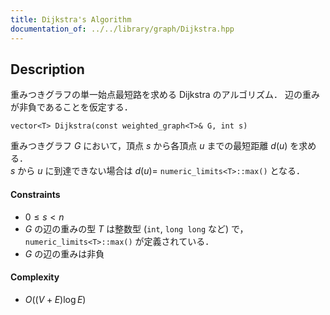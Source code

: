 ```yaml
---
title: Dijkstra's Algorithm
documentation_of: ../../library/graph/Dijkstra.hpp
---
```


## Description
重みつきグラフの単一始点最短路を求める Dijkstra のアルゴリズム．
辺の重みが非負であることを仮定する．
```
vector<T> Dijkstra(const weighted_graph<T>& G, int s)
```
重みつきグラフ $G$ において，頂点 $s$ から各頂点 $u$ までの最短距離 $d(u)$ を求める．  
$s$ から $u$ に到達できない場合は $d(u)=$ ``numeric_limits<T>::max()`` となる．

#### Constraints
- $0\le s\lt n$
- $G$ の辺の重みの型 $T$ は整数型 (``int``, ``long long`` など) で，``numeric_limits<T>::max()`` が定義されている．
- $G$ の辺の重みは非負

#### Complexity
- $O((V+E)\log E)$
